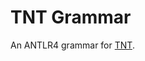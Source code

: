 # TNT Grammar

An ANTLR4 grammar for [TNT](http://en.wikipedia.org/wiki/Typographical_Number_Theory).





